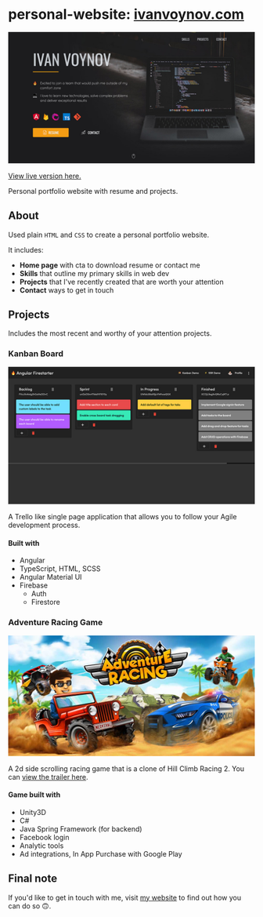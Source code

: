 # personal-website: [ivanvoynov.com](https://ivanvoynov.com "ivanvoynov.com") 

![alt text](/readme-assets/readme-header-img.jpg "Personal portfolio website")

[View live version here.](https://ivanvoynov.com "ivanvoynov.com")

Personal portfolio website with resume and projects.

## About

Used plain `HTML` and `CSS` to create a personal portfolio website.

It includes:

- **Home page** with cta to download resume or contact me
- **Skills** that outline my primary skills in web dev
- **Projects** that I've recently created that are worth your attention
- **Contact** ways to get in touch

## Projects

Includes the most recent and worthy of your attention projects.

### Kanban Board

![alt text](/readme-assets/kanban-board.jpg "Kanban Board")

A Trello like single page application that allows you to follow your Agile development process.

#### Built with

- Angular
- TypeScript, HTML, SCSS
- Angular Material UI
- Firebase
  - Auth
  - Firestore

### Adventure Racing Game

![alt text](/readme-assets/feature-graphic-new.jpg "Adventure Racing Game")

A 2d side scrolling racing game that is a clone of Hill Climb Racing 2.
You can [view the trailer here](https://www.youtube.com/watch?v=-FKZgt4rXic "Link to YouTube").

#### Game built with

- Unity3D
- C#
- Java Spring Framework (for backend)
- Facebook login
- Analytic tools
- Ad integrations, In App Purchase with Google Play

## Final note

If you'd like to get in touch with me, visit [my website](https://www.ivanvoynov.com "ivanvoynov.com") to find out how you can do so 🙃.
